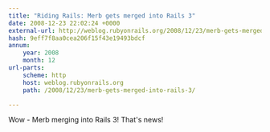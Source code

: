 ```yaml
---
title: "Riding Rails: Merb gets merged into Rails 3"
date: 2008-12-23 22:02:24 +0000
external-url: http://weblog.rubyonrails.org/2008/12/23/merb-gets-merged-into-rails-3/
hash: 9eff7f8aa0cea206f15f43e19493bdcf
annum:
    year: 2008
    month: 12
url-parts:
    scheme: http
    host: weblog.rubyonrails.org
    path: /2008/12/23/merb-gets-merged-into-rails-3/

---
```


Wow - Merb merging into Rails 3! That's news!
